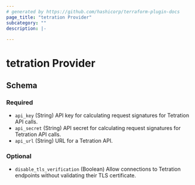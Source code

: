 ```yaml
---
# generated by https://github.com/hashicorp/terraform-plugin-docs
page_title: "tetration Provider"
subcategory: ""
description: |-
  
---
```


# tetration Provider





<!-- schema generated by tfplugindocs -->
## Schema

### Required

- `api_key` (String) API key for calculating request signatures for Tetration API calls.
- `api_secret` (String) API secret for calculating request signatures for Tetration API calls.
- `api_url` (String) URL for a Tetration API.

### Optional

- `disable_tls_verification` (Boolean) Allow connections to Tetration endpoints without validating their TLS certificate.
